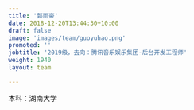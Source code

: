 ```yaml
---
title: '郭雨豪'
date: 2018-12-20T13:44:30+10:00
draft: false
image: 'images/team/guoyuhao.png'
promoted: ''
jobtitle: '2019级，去向：腾讯音乐娱乐集团-后台开发工程师'
weight: 1940
layout: team

---
```

本科：湖南大学  



